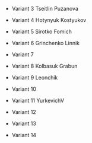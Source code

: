 * Variant 3 Tseitlin Puzanova

* Variant 4 Hotynyuk Kostyukov

* Variant 5 Sirotko Fomich

* Variant 6 Grinchenko Linnik

* Variant 7 

* Variant 8 Kolbasuk Grabun

* Variant 9 Leonchik

* Variant 10

* Variant 11 YurkevichV

* Variant 12

* Variant 13

* Variant 14
